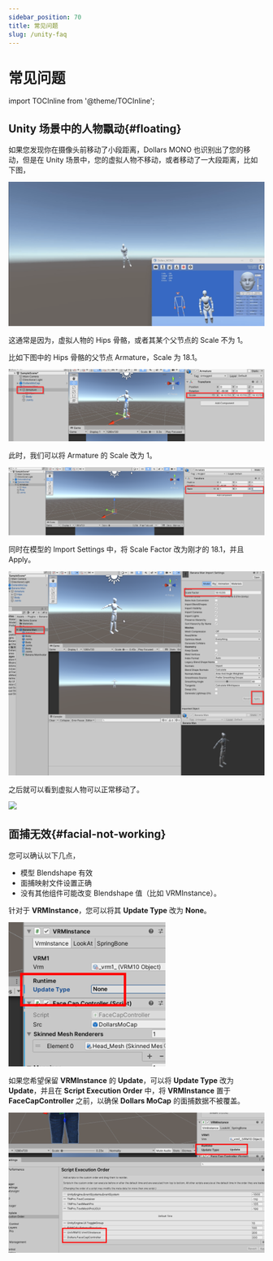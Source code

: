 ```yaml
---
sidebar_position: 70
title: 常见问题
slug: /unity-faq
---	
```


# 常见问题

import TOCInline from '@theme/TOCInline';

<TOCInline toc={toc} />

## Unity 场景中的人物飘动{#floating}

如果您发现你在摄像头前移动了小段距离，Dollars MONO 也识别出了您的移动，但是在 Unity 场景中，您的虚拟人物不移动，或者移动了一大段距离，比如下图，

![](../../img/unityfaq1.gif)

这通常是因为，虚拟人物的 Hips 骨骼，或者其某个父节点的 Scale 不为 1。

比如下图中的 Hips 骨骼的父节点 Armature，Scale 为 18.1。

![](../../img/2023_11_13_17_35_49.png)

此时，我们可以将 Armature 的 Scale 改为 1。

![](../../img/2023_11_13_17_41_08.png)

同时在模型的 Import Settings 中，将 Scale Factor 改为刚才的 18.1，并且 Apply。

![](../../img/2023_11_13_17_41_40.png)

之后就可以看到虚拟人物可以正常移动了。

![](../../img/unityfaq2.gif)

## 面捕无效{#facial-not-working}

您可以确认以下几点，

- 模型 Blendshape 有效
- 面捕映射文件设置正确
- 没有其他组件可能改变 Blendshape 值（比如 VRMInstance）。

针对于 **VRMInstance**，您可以将其 **Update Type** 改为 **None**。

![](../../img/2024_12_18_11_38_31.png)

如果您希望保留 **VRMInstance** 的 **Update**，可以将 **Update Type** 改为 **Update**，并且在 **Script Execution Order** 中，将 **VRMInstance** 置于 **FaceCapController** 之前，以确保 **Dollars MoCap** 的面捕数据不被覆盖。

![](../../img/2024_12_18_11_38_49.png)
